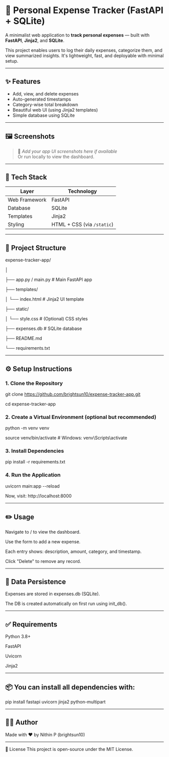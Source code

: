 # 💸 Personal Expense Tracker (FastAPI + SQLite)

A minimalist web application to **track personal expenses** — built with **FastAPI**, **Jinja2**, and **SQLite**.

This project enables users to log their daily expenses, categorize them, and view summarized insights. It's lightweight, fast, and deployable with minimal setup.

---

## ✨ Features

- Add, view, and delete expenses
- Auto-generated timestamps
- Category-wise total breakdown
- Beautiful web UI (using Jinja2 templates)
- Simple database using SQLite

---

## 🖼️ Screenshots

> 📸 _Add your app UI screenshots here if available_  
> Or run locally to view the dashboard.

---

## 🚀 Tech Stack

| Layer        | Technology     |
|--------------|----------------|
| Web Framework | FastAPI       |
| Database     | SQLite         |
| Templates    | Jinja2         |
| Styling      | HTML + CSS (via `/static`) |

---

## 📁 Project Structure

expense-tracker-app/

│

├── app.py / main.py # Main FastAPI app

├── templates/

│ └── index.html # Jinja2 UI template

├── static/

│ └── style.css # (Optional) CSS styles

├── expenses.db # SQLite database

├── README.md

└── requirements.txt

---

## ⚙️ Setup Instructions

### 1. Clone the Repository

git clone https://github.com/brightsun10/expense-tracker-app.git

cd expense-tracker-app

### 2. Create a Virtual Environment (optional but recommended)

python -m venv venv

source venv/bin/activate       # Windows: venv\Scripts\activate

### 3. Install Dependencies

pip install -r requirements.txt

### 4. Run the Application

uvicorn main:app --reload

Now, visit: http://localhost:8000

---

## ✏️ Usage
Navigate to / to view the dashboard.

Use the form to add a new expense.

Each entry shows: description, amount, category, and timestamp.

Click "Delete" to remove any record.

---

## 💾 Data Persistence

Expenses are stored in expenses.db (SQLite).

The DB is created automatically on first run using init_db().

---

## ✅ Requirements
Python 3.8+

FastAPI

Uvicorn

Jinja2

---

## 📦 You can install all dependencies with:

pip install fastapi uvicorn jinja2 python-multipart

---

## 🙋‍♂️ Author

Made with ❤️ by Nithin P (brightsun10)

---

📄 License
This project is open-source under the MIT License.
